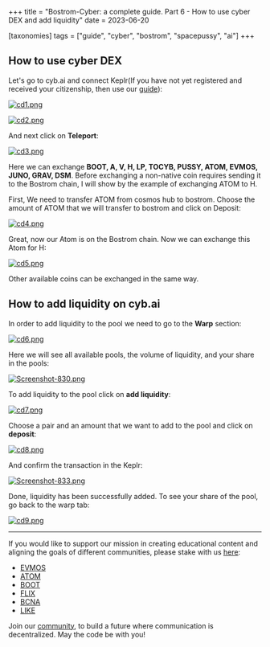 +++
title = "Bostrom-Cyber: a complete guide. Part 6 - How to use cyber DEX and add liquidity"
date = 2023-06-20

[taxonomies]
tags = ["guide", "cyber", "bostrom", "spacepussy", "ai"]
+++

## How to use cyber DEX ##

Let's go to cyb.ai and connect Keplr(If you have not yet registered and received your citizenship, then use our
[guide](https://citizen-cosmos.github.io/manuscripts/cyber-bostrom-3-citizenship/)):

[![cd1.png](https://i.postimg.cc/4yFvYhY3/cd1.png)](https://postimg.cc/V0n0TvBy)

<!-- more -->

[![cd2.png](https://i.postimg.cc/FFPVWwTQ/cd2.png)](https://postimg.cc/qg3KgDfm)

And next click on **Teleport**:

[![cd3.png](https://i.postimg.cc/fTNSvCNh/cd3.png)](https://postimg.cc/vD0mYWTP)

Here we can exchange **BOOT, A, V, H, LP, TOCYB, PUSSY, ATOM, EVMOS, JUNO, GRAV, DSM**. Before exchanging a non-native coin requires sending it to the Bostrom chain, I will show by the example of exchanging ATOM to H.

First, We need to transfer ATOM from cosmos hub to bostrom. Choose the amount of ATOM that we will transfer to bostrom and click on Deposit:

[![cd4.png](https://i.postimg.cc/yY4pXMxY/cd4.png)](https://postimg.cc/6TchB1CD)

Great, now our Atom is on the Bostrom chain. Now we can exchange this Atom for H:

[![cd5.png](https://i.postimg.cc/J0Bg4mhS/cd5.png)](https://postimg.cc/0KPZcTDC)

Other available coins can be exchanged in the same way.

## How to add liquidity on cyb.ai ##

In order to add liquidity to the pool we need to go to the **Warp** section:

[![cd6.png](https://i.postimg.cc/05WJ9fgV/cd6.png)](https://postimg.cc/pyjdZKLj)

Here we will see all available pools, the volume of liquidity, and your share in the pools:

[![Screenshot-830.png](https://i.postimg.cc/sfTKbqVx/Screenshot-830.png)](https://postimg.cc/dDT8yWZc)

To add liquidity to the pool click on **add liquidity**:

[![cd7.png](https://i.postimg.cc/Gtf6NG8r/cd7.png)](https://postimg.cc/YL1XL4zy)

Choose a pair and an amount that we want to add to the pool and click on **deposit**:

[![cd8.png](https://i.postimg.cc/CLPGCsZr/cd8.png)](https://postimg.cc/BXFP4DB2)

And confirm the transaction in the Keplr:

[![Screenshot-833.png](https://i.postimg.cc/6pGpZ4pk/Screenshot-833.png)](https://postimg.cc/87NGQ5W4)

Done, liquidity has been successfully added. To see your share of the pool, go back to the warp tab:

[![cd9.png](https://i.postimg.cc/nLYvBhF1/cd9.png)](https://postimg.cc/nsrjtZQs)


-----------------------------------------------------------------------------------------------------------------------------------------------------------

If you would like to support our mission in creating educational content and aligning the goals of different communities, please stake with us [here](https://www.citizencosmos.space/staking): 

- [EVMOS](https://wallet.keplr.app/chains/evmos?modal=validator&chain=evmos_9001-2&validator_address=evmosvaloper1mtwvpdd57gpkyejd566s24afr9zm5ryq8gwpvj) 
- [ATOM](https://wallet.keplr.app/chains/cosmos-hub?modal=validator&chain=cosmoshub-4&validator_address=cosmosvaloper1e859xaue4k2jzqw20cv6l7p3tmc378pc3k8g2u) 
- [BOOT](https://wallet.keplr.app/chains/bostrom?modal=validator&chain=bostrom&validator_address=bostromvaloper1f7nx65pmayfenpfwzwaamwas4ygmvalqj6dz5r)
- [FLIX](https://wallet.keplr.app/chains/omniflix?modal=validator&chain=omniflixhub-1&validator_address=omniflixvaloper1wnpak7sfawsfv9c8vqe7naxfa4g99lv7djfn8n)
- [BCNA](https://wallet.bitcanna.io/validators/bcnavaloper1ngt4atd3qlgcwfv7fkjdjxhz7k0vl2rejrvzye)
- [LIKE](https://dao.like.co/validators/likevaloper136r5phdpc02gmtmyampl9qkv0mdq385xxsaadu)

Join our [community](https://discord.gg/kJaG3EucCX), to build a future where communication is decentralized. May the code be with you!



